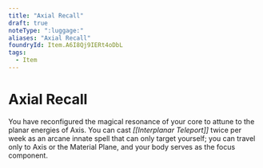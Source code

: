 ```yaml
---
title: "Axial Recall"
draft: true
noteType: ":luggage:"
aliases: "Axial Recall"
foundryId: Item.A6I8Qj9IERt4oDbL
tags:
  - Item
---
```


# Axial Recall

You have reconfigured the magical resonance of your core to attune to the planar energies of Axis. You can cast _[[Interplanar Teleport]]_ twice per week as an arcane innate spell that can only target yourself; you can travel only to Axis or the Material Plane, and your body serves as the focus component.
